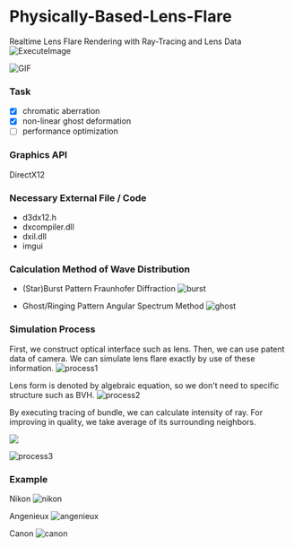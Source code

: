 # Physically-Based-Lens-Flare
Realtime Lens Flare Rendering with Ray-Tracing and Lens Data
![ExecuteImage](https://user-images.githubusercontent.com/65929274/149627276-29002228-32b9-4eba-a63d-7fe364ca2f22.png)

![GIF](https://user-images.githubusercontent.com/65929274/149627485-21b8b988-0697-41ac-83c8-abd61ba2bb1e.gif)

### Task
- [x] chromatic aberration
- [x] non-linear ghost deformation 
- [ ] performance optimization

### Graphics API
DirectX12

### Necessary External File / Code
- d3dx12.h
- dxcompiler.dll
- dxil.dll
- imgui

### Calculation Method of Wave Distribution
- (Star)Burst Pattern
Fraunhofer Diffraction
![burst](https://user-images.githubusercontent.com/65929274/147729251-25154030-9cef-4f07-8895-01fbd01f3513.png)

- Ghost/Ringing Pattern
Angular Spectrum Method
![ghost](https://user-images.githubusercontent.com/65929274/147729265-d0b010c4-6bce-4956-989b-2120d8b62912.png)

### Simulation Process
First, we construct optical interface such as lens. Then, we can use patent data of camera.
We can simulate lens flare exactly by use of these information.
![process1](https://user-images.githubusercontent.com/65929274/147752414-3aa92a54-e088-46e5-9dca-1020ba5be6b1.png)

Lens form is denoted by algebraic equation, so we don't need to specific structure such as BVH.
![process2](https://user-images.githubusercontent.com/65929274/147752156-ae8adbb9-dfac-4767-bb94-43a67b0b1589.png)

By executing tracing of bundle, we can calculate intensity of ray. For improving in quality, we take average of its surrounding neighbors.

<img src="https://render.githubusercontent.com/render/math?math=I=\frac{S_{\text{base}}}{\sum_{n=0}^{3}S_{n}}">


![process3](https://user-images.githubusercontent.com/65929274/147752267-cd979149-b8ca-455e-9527-6689375d1d6f.png)


### Example
Nikon
![nikon](https://user-images.githubusercontent.com/65929274/149627168-2ec0d99b-0d12-40d8-b2e5-7ab559e0feb3.png)

Angenieux
![angenieux](https://user-images.githubusercontent.com/65929274/149627169-1f37fab5-96e6-4f1b-adfa-9f916a2efac9.png)

Canon
![canon](https://user-images.githubusercontent.com/65929274/149627173-9f5834f0-cced-4174-babb-d2b607c65a35.png)


